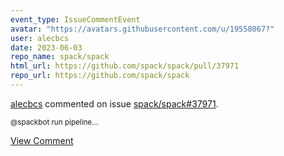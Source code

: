 ```yaml
---
event_type: IssueCommentEvent
avatar: "https://avatars.githubusercontent.com/u/19558067?"
user: alecbcs
date: 2023-06-03
repo_name: spack/spack
html_url: https://github.com/spack/spack/pull/37971
repo_url: https://github.com/spack/spack
---
```


<a href='https://github.com/alecbcs' target='_blank'>alecbcs</a> commented on issue <a href='https://github.com/spack/spack/pull/37971' target='_blank'>spack/spack#37971</a>.

<small>@spackbot run pipeline...</small>

<a href='https://github.com/spack/spack/pull/37971' target='_blank'>View Comment</a>